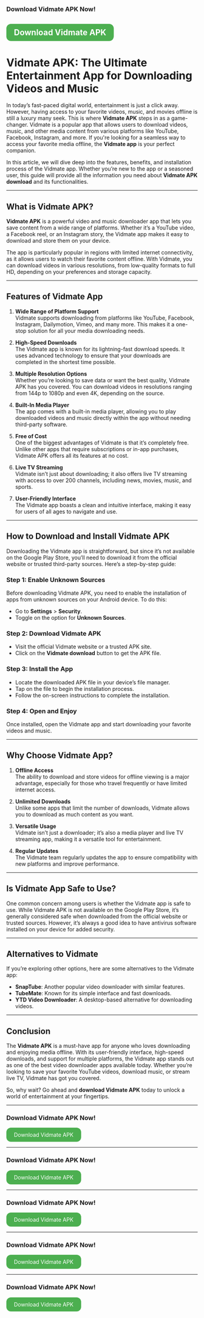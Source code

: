 ### Download Vidmate APK Now!

<a href="https://arolinks.com/RIJ6F" style="display: inline-block; padding: 10px 20px; background-color: #4CAF50; color: white; text-align: center; border-radius: 12px; text-decoration: none;">Download Vidmate APK</a>
---

# Vidmate APK: The Ultimate Entertainment App for Downloading Videos and Music

In today’s fast-paced digital world, entertainment is just a click away. However, having access to your favorite videos, music, and movies offline is still a luxury many seek. This is where **Vidmate APK** steps in as a game-changer. Vidmate is a popular app that allows users to download videos, music, and other media content from various platforms like YouTube, Facebook, Instagram, and more. If you're looking for a seamless way to access your favorite media offline, the **Vidmate app** is your perfect companion.

In this article, we will dive deep into the features, benefits, and installation process of the Vidmate app. Whether you’re new to the app or a seasoned user, this guide will provide all the information you need about **Vidmate APK download** and its functionalities.

---

## What is Vidmate APK?

**Vidmate APK** is a powerful video and music downloader app that lets you save content from a wide range of platforms. Whether it’s a YouTube video, a Facebook reel, or an Instagram story, the Vidmate app makes it easy to download and store them on your device.

The app is particularly popular in regions with limited internet connectivity, as it allows users to watch their favorite content offline. With Vidmate, you can download videos in various resolutions, from low-quality formats to full HD, depending on your preferences and storage capacity.

---

## Features of Vidmate App

1. **Wide Range of Platform Support**  
   Vidmate supports downloading from platforms like YouTube, Facebook, Instagram, Dailymotion, Vimeo, and many more. This makes it a one-stop solution for all your media downloading needs.

2. **High-Speed Downloads**  
   The Vidmate app is known for its lightning-fast download speeds. It uses advanced technology to ensure that your downloads are completed in the shortest time possible.

3. **Multiple Resolution Options**  
   Whether you’re looking to save data or want the best quality, Vidmate APK has you covered. You can download videos in resolutions ranging from 144p to 1080p and even 4K, depending on the source.

4. **Built-In Media Player**  
   The app comes with a built-in media player, allowing you to play downloaded videos and music directly within the app without needing third-party software.

5. **Free of Cost**  
   One of the biggest advantages of Vidmate is that it’s completely free. Unlike other apps that require subscriptions or in-app purchases, Vidmate APK offers all its features at no cost.

6. **Live TV Streaming**  
   Vidmate isn’t just about downloading; it also offers live TV streaming with access to over 200 channels, including news, movies, music, and sports.

7. **User-Friendly Interface**  
   The Vidmate app boasts a clean and intuitive interface, making it easy for users of all ages to navigate and use.

---

## How to Download and Install Vidmate APK

Downloading the Vidmate app is straightforward, but since it’s not available on the Google Play Store, you’ll need to download it from the official website or trusted third-party sources. Here’s a step-by-step guide:

### Step 1: Enable Unknown Sources  
Before downloading Vidmate APK, you need to enable the installation of apps from unknown sources on your Android device. To do this:  
- Go to **Settings** > **Security**.  
- Toggle on the option for **Unknown Sources**.

### Step 2: Download Vidmate APK  
- Visit the official Vidmate website or a trusted APK site.  
- Click on the **Vidmate download** button to get the APK file.

### Step 3: Install the App  
- Locate the downloaded APK file in your device’s file manager.  
- Tap on the file to begin the installation process.  
- Follow the on-screen instructions to complete the installation.

### Step 4: Open and Enjoy  
Once installed, open the Vidmate app and start downloading your favorite videos and music.

---

## Why Choose Vidmate App?

1. **Offline Access**  
   The ability to download and store videos for offline viewing is a major advantage, especially for those who travel frequently or have limited internet access.

2. **Unlimited Downloads**  
   Unlike some apps that limit the number of downloads, Vidmate allows you to download as much content as you want.

3. **Versatile Usage**  
   Vidmate isn’t just a downloader; it’s also a media player and live TV streaming app, making it a versatile tool for entertainment.

4. **Regular Updates**  
   The Vidmate team regularly updates the app to ensure compatibility with new platforms and improve performance.

---

## Is Vidmate App Safe to Use?

One common concern among users is whether the Vidmate app is safe to use. While Vidmate APK is not available on the Google Play Store, it’s generally considered safe when downloaded from the official website or trusted sources. However, it’s always a good idea to have antivirus software installed on your device for added security.

---

## Alternatives to Vidmate

If you’re exploring other options, here are some alternatives to the Vidmate app:  
- **SnapTube**: Another popular video downloader with similar features.  
- **TubeMate**: Known for its simple interface and fast downloads.  
- **YTD Video Downloader**: A desktop-based alternative for downloading videos.

---

## Conclusion

The **Vidmate APK** is a must-have app for anyone who loves downloading and enjoying media offline. With its user-friendly interface, high-speed downloads, and support for multiple platforms, the Vidmate app stands out as one of the best video downloader apps available today. Whether you’re looking to save your favorite YouTube videos, download music, or stream live TV, Vidmate has got you covered.

So, why wait? Go ahead and **download Vidmate APK** today to unlock a world of entertainment at your fingertips.

---

### Download Vidmate APK Now!

<a href="https://arolinks.com/RIJ6F" style="display: inline-block; padding: 10px 20px; background-color: #4CAF50; color: white; text-align: center; border-radius: 12px; text-decoration: none;">Download Vidmate APK</a>

---

### Download Vidmate APK Now!

<a href="https://arolinks.com/RIJ6F" style="display: inline-block; padding: 10px 20px; background-color: #4CAF50; color: white; text-align: center; border-radius: 12px; text-decoration: none;">Download Vidmate APK</a>

---

### Download Vidmate APK Now!

<a href="https://arolinks.com/RIJ6F" style="display: inline-block; padding: 10px 20px; background-color: #4CAF50; color: white; text-align: center; border-radius: 12px; text-decoration: none;">Download Vidmate APK</a>

---

### Download Vidmate APK Now!

<a href="https://arolinks.com/RIJ6F" style="display: inline-block; padding: 10px 20px; background-color: #4CAF50; color: white; text-align: center; border-radius: 12px; text-decoration: none;">Download Vidmate APK</a>

---

### Download Vidmate APK Now!

<a href="https://arolinks.com/RIJ6F" style="display: inline-block; padding: 10px 20px; background-color: #4CAF50; color: white; text-align: center; border-radius: 12px; text-decoration: none;">Download Vidmate APK</a>